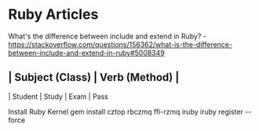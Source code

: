 # Ruby Articles

What's the difference between include and extend in Ruby?
	- https://stackoverflow.com/questions/156362/what-is-the-difference-between-include-and-extend-in-ruby#5008349

| Subject (Class)  | Verb (Method) |
------------------------------------
|  Student         |  Study
|  Exam            |  Pass



Install Ruby Kernel
gem install cztop rbczmq ffi-rzmq iruby
iruby register --force
